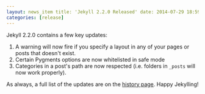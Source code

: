 ```yaml
---
layout: news_item title: 'Jekyll 2.2.0 Released' date: 2014-07-29 18:59:13 -0400 author: parkr version: 2.2.0
categories: [release]
---
```


Jekyll 2.2.0 contains a few key updates:

1. A warning will now fire if you specify a layout in any of your pages or posts that doesn't exist.
2. Certain Pygments options are now whitelisted in safe mode
3. Categories in a post's path are now respected (i.e. folders in `_posts`
   will now work properly).

As always, a full list of the updates are on the
[history page](/docs/history#v2-2-0). Happy Jekylling!
